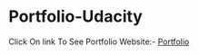# Portfolio-Udacity

Click On link To See Portfolio Website:-
<a href="https://harshal1046.github.io/Portfolio-udacity/" target="_blank">Portfolio</a>

